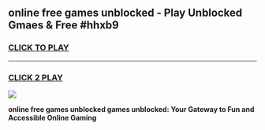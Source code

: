 
## online free games unblocked - Play Unblocked Gmaes & Free #hhxb9
<h3>
<a href="https://news.freeplayer.one?title=online_free_games_unblocked&ref=03M">CLICK TO PLAY</a></h3>
<hr>

<h3>
<a href="https://news.freeplayer.one?title=online_free_games_unblocked&ref=03M">CLICK 2 PLAY</a>
  
</h3>

<a href="https://news.freeplayer.one?title=online_free_games_unblocked&ref=03M"><img src="https://clearcache.store/games.png"></a>


**online free games unblocked games unblocked: Your Gateway to Fun and Accessible Online Gaming**
